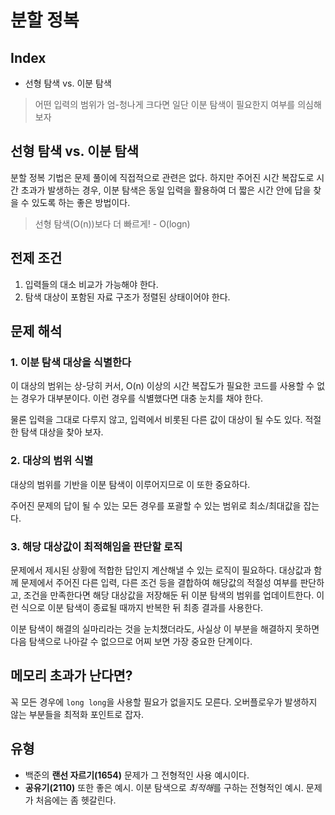 # 분할 정복

## Index
- 선형 탐색 vs. 이분 탐색

> 어떤 입력의 범위가 엄-청나게 크다면 일단 이분 탐색이 필요한지 여부를 의심해보자

## 선형 탐색 vs. 이분 탐색
분할 정복 기법은 문제 풀이에 직접적으로 관련은 없다. 하지만 주어진 시간 복잡도로 시간 초과가 발생하는 경우, 이분 탐색은 동일 입력을 활용하여 더 짧은 시간 안에 답을 찾을 수 있도록 하는 좋은 방법이다.

> 선형 탐색(O(n))보다 더 빠르게! - O(logn)

## 전제 조건
1. 입력들의 대소 비교가 가능해야 한다.
2. 탐색 대상이 포함된 자료 구조가 정렬된 상태이어야 한다.

## 문제 해석

### 1. 이분 탐색 대상을 식별한다
이 대상의 범위는 상-당히 커서, O(n) 이상의 시간 복잡도가 필요한 코드를 사용할 수 없는 경우가 대부분이다. 이런 경우를 식별했다면 대충 눈치를 채야 한다.

물론 입력을 그대로 다루지 않고, 입력에서 비롯된 다른 값이 대상이 될 수도 있다. 적절한 탐색 대상을 찾아 보자.

### 2. 대상의 범위 식별
대상의 범위를 기반을 이분 탐색이 이루어지므로 이 또한 중요하다.

주어진 문제의 답이 될 수 있는 모든 경우를 포괄할 수 있는 범위로 최소/최대값을 잡는다.

### 3. 해당 대상값이 최적해임을 판단할 로직
문제에서 제시된 상황에 적합한 답인지 계산해낼 수 있는 로직이 필요하다. 대상값과 함께 문제에서 주어진 다른 입력, 다른 조건 등을 결합하여 해당값의 적절성 여부를 판단하고, 조건을 만족한다면 해당 대상값을 저장해둔 뒤 이분 탐색의 범위를 업데이트한다. 이런 식으로 이분 탐색이 종료될 때까지 반복한 뒤 최종 결과를 사용한다.

이분 탐색이 해결의 실마리라는 것을 눈치챘더라도, 사실상 이 부분을 해결하지 못하면 다음 탐색으로 나아갈 수 없으므로 어찌 보면 가장 중요한 단계이다.

## 메모리 초과가 난다면?
꼭 모든 경우에 `long long`을 사용할 필요가 없을지도 모른다. 오버플로우가 발생하지 않는 부분들을 최적화 포인트로 잡자.

## 유형
- 백준의 **랜선 자르기(1654)** 문제가 그 전형적인 사용 예시이다.
- **공유기(2110)** 또한 좋은 예시. 이분 탐색으로 *최적해*를 구하는 전형적인 예시. 문제가 처음에는 좀 헷갈린다.
